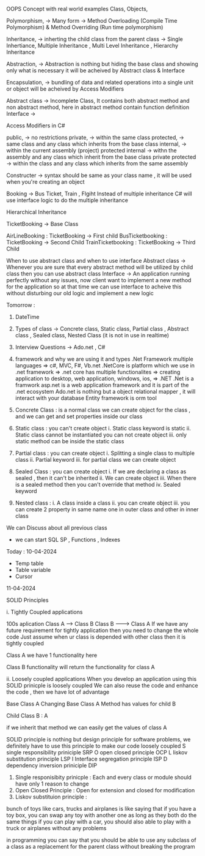 OOPS Concept with real world examples
Class,
Objects,

Polymorphism, -> Many form -> Method Overloading (Compile Time Polymorphism) & Method Overriding (Run time polymorphism)


Inheritance, -> inherting the child class from the parent class -> Single Inhertiance, Multiple Inheritance , Multi Level Inheritance , Hierarchy Inheritance

Abstraction, -> Abstraction is nothing but hiding the base class and showing only what is necessary it will be acheived by Abstract class & Interface

Encapsulation, -> bundling of data and related operations into a single unit or object will be acheived by Access Modifiers

Abstract class -> Incomplete Class, It contains both abstract method and non abstract method, here in abstract method contain function definition
Interface ->



Access Modifiers in C#

public, -> no restrictions
private, -> within the same class 
protected, -> same class and any class which inherits from the base class
internal, -> within the current assembly (project)
protected internal -> withn the assembly and any class which inherit from the base class
private protected -> within the class and any class which inherits from the same assembly


Constructer -> syntax should be same as your class name , it will be used when you're creating an object



Booking -> Bus Ticket, Train , Flgiht
Instead of multiple inheritance C# will use interface logic to do the multiple inheritance

Hierarchical Inheritance

TicketBooking -> Base Class

AirLineBooking : TicketBooking -> First child
BusTicketbooking : TicketBooking -> Second Child 
TrainTicketbooking : TicketBooking -> Third Child

When to use abstract class and when to use interface
Abstract class -> Whenever you are sure that every abstract method will be utilized by child class then you can use abstract class
Interface -> An application running perfectly without any issues, now client want to implement a new method for the application so at that time we can use interface to acheive this 
without disturbing our old logic and implement a new logic



Tomorrow : 
1. DateTime 
2. Types of class -> Concrete class, Static class, Partial class , Abstract class , Sealed class, Nested Class (it is not in use in realtime)
3. Interview Questions -> Ado.net , C# 
4. framework and why we are using it and types
.Net Framework
 multiple languages => c#, MVC, F#, Vb.net 
.NetCore is platform which we use in .net framework => .net core has multiple functionalites => creating application to desktop, web application, windows, ios, 
=> .NET 
.Net is a framwork
asp.net is a web application framework and it is part of the .net ecosystem
Ado.net is nothing but a object relational mapper , it will interact with your database
Entity framework is orm tool 


1. Concrete Class :
 is a normal class we can create object for the class , and we can get and set properties inside our class

2. Static class : you can't create object 
i. Static class keyword is static 
ii. Static class cannot be instantiated you can not create object 
iii. only static method can be inside the static class 

3. Partial class : you can create object 
i. Splitting a single class to multiple class 
ii. Partial keyword
iii. for partial class we can create object

4. Sealed Class : you can create object 
i. If we are declaring a class as sealed , then it can't be inherited
ii. We can create object
iii. When there is a sealed method then you can't override that method
iv. Sealed keyword

5. Nested class : 
i. A class inside a class
ii. you can create object 
iii. you can create 2 property in same name one in outer class and other in inner class


We can Discuss about all previous class 
- we can start SQL SP , Functions , Indexes

Today : 10-04-2024
- Temp table 
- Table variable
- Cursor

11-04-2024

SOLID Principles

i. Tightly Coupled applications 

100s aplication
Class A --> Class B 
Class B ---> Class A 
If we have any future requirement for tightly application then you need to change the whole code 
Just assume when ur class is depended with other class then it is tightly coupled

Class A 
we have 1 functionality here 

Class B
functionality will return the functionality for class A 


ii. Loosely coupled applications
When you develop an application using this SOLID prinicple is loosely coupled
We can also reuse the code and enhance the code , then we have lot of advantage

Base Class A
Changing Base Class A 
Method has values for child B

Child Class B : A 

if we inherit that method we can easily get the values of class A 

SOLID principle is nothing but design principle for software problems, we definitely have to use this principle to make our code loosely coupled
S single responsibility priniciple SRP
O open closed principle OCP 
L liskov substitution principle LSP
I Interface segregation principle ISP
D dependency inversion priniciple DIP


1. Single responisibity prinicple : Each and every class or module should have only 1 reason to change 
2. Open Closed Principle : Open for extension and closed for modification
3. Liskov substituion principle : 

bunch of toys like cars, trucks and airplanes
is like saying that if you have a toy box, you can swap any toy with another one as long as they both do the same things
if you can play with a car, you should also able to play with a truck or airplanes without any problems

in programming you can say that you should be able to use any subclass of a class as a replacement for the parent class without breaking the program 
